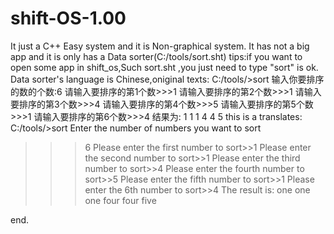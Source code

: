 # shift-OS-1.00
It just a C++ Easy system and it is Non-graphical system.
It has not a big app and it is only has a Data sorter(C:/tools/sort.sht)
tips:if you want to open some app in shift_os,Such sort.sht ,you just need to type "sort" is ok.
Data sorter's language is Chinese,oniginal texts:
C:/tools/>sort
输入你要排序的数的个数:6
请输入要排序的第1个数>>>1
请输入要排序的第2个数>>>1
请输入要排序的第3个数>>>4
请输入要排序的第4个数>>>5
请输入要排序的第5个数>>>1
请输入要排序的第6个数>>>4
结果为:
1
1
1
4
4
5
this is a translates:
C:/tools/>sort
Enter the number of numbers you want to sort
>>>6
Please enter the first number to sort>>1
Please enter the second number to sort>>1
Please enter the third number to sort>>4
Please enter the fourth number to sort>>5
Please enter the fifth number to sort>>1
Please enter the 6th number to sort>>4
The result is:
one
one
one
four
four
five

end.
